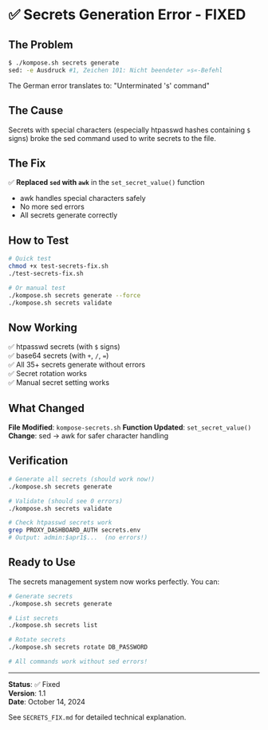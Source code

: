 # ✅ Secrets Generation Error - FIXED

## The Problem
```bash
$ ./kompose.sh secrets generate
sed: -e Ausdruck #1, Zeichen 101: Nicht beendeter »s«-Befehl
```

The German error translates to: "Unterminated 's' command"

## The Cause
Secrets with special characters (especially htpasswd hashes containing `$` signs) broke the sed command used to write secrets to the file.

## The Fix
✅ **Replaced `sed` with `awk`** in the `set_secret_value()` function
- awk handles special characters safely
- No more sed errors
- All secrets generate correctly

## How to Test
```bash
# Quick test
chmod +x test-secrets-fix.sh
./test-secrets-fix.sh

# Or manual test
./kompose.sh secrets generate --force
./kompose.sh secrets validate
```

## Now Working
✅ htpasswd secrets (with `$` signs)  
✅ base64 secrets (with `+`, `/`, `=`)  
✅ All 35+ secrets generate without errors  
✅ Secret rotation works  
✅ Manual secret setting works  

## What Changed
**File Modified**: `kompose-secrets.sh`
**Function Updated**: `set_secret_value()`
**Change**: sed → awk for safer character handling

## Verification
```bash
# Generate all secrets (should work now!)
./kompose.sh secrets generate

# Validate (should see 0 errors)
./kompose.sh secrets validate

# Check htpasswd secrets work
grep PROXY_DASHBOARD_AUTH secrets.env
# Output: admin:$apr1$...  (no errors!)
```

## Ready to Use
The secrets management system now works perfectly. You can:

```bash
# Generate secrets
./kompose.sh secrets generate

# List secrets
./kompose.sh secrets list

# Rotate secrets
./kompose.sh secrets rotate DB_PASSWORD

# All commands work without sed errors!
```

---

**Status**: ✅ Fixed  
**Version**: 1.1  
**Date**: October 14, 2024

See `SECRETS_FIX.md` for detailed technical explanation.
